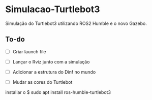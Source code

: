 # Simulacao-Turtlebot3
Simulação do Turtlebot3 utilizando ROS2 Humble e o novo Gazebo.

## To-do

- [ ] Criar launch file
- [ ] Lançar o Rviz junto com a simulação
- [ ] Adicionar a estrutura do Dinf no mundo
- [ ] Mudar as cores do Turtlebot


installar o
$ sudo apt install ros-humble-turtlebot3
